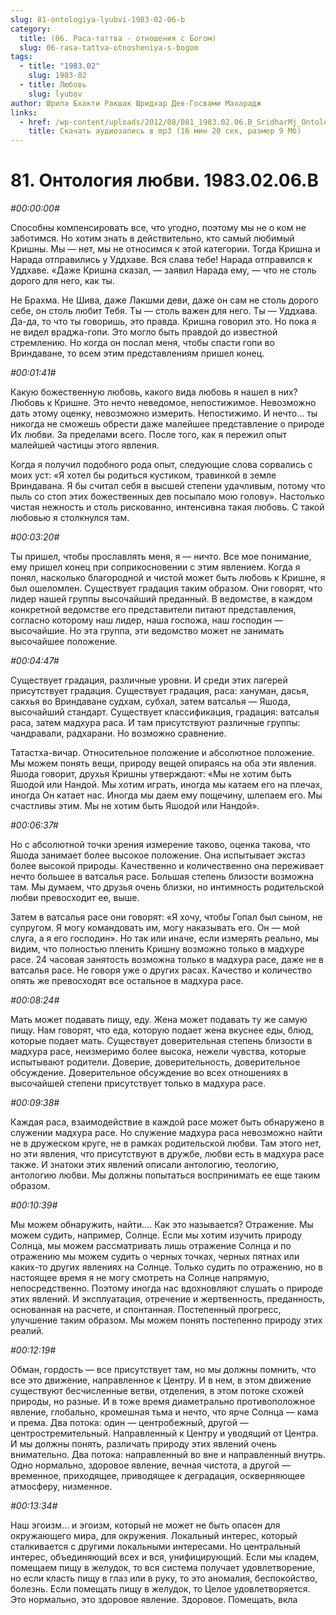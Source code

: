 ```yaml
---
slug: 81-ontologiya-lyubvi-1983-02-06-b
category:
  title: (06. Раса-таттва - отношения с Богом)
  slug: 06-rasa-tattva-otnosheniya-s-bogom
tags:
  - title: "1983.02"
    slug: 1983-02
  - title: Любовь
    slug: lyubov
author: Шрила Бхакти Ракшак Шридхар Дев-Госвами Махарадж
links:
  - href: /wp-content/uploads/2012/08/081_1983.02.06.B_SridharMj_Ontologiya_lubvi.mp3
    title: Скачать аудиозапись в mp3 (16 мин 20 сек, размер 9 Мб)
---
```


# 81. Онтология любви. 1983.02.06.B

*#00:00:00#*

Способны компенсировать все, что угодно, поэтому мы не о ком не заботимся. Но хотим знать в действительно, кто самый любимый Кришны. Мы — нет, мы не относимся к этой категории. Тогда Кришна и Нарада отправились у Уддхаве. Вся слава тебе! Нарада отправился к Уддхаве. «Даже Кришна сказал, — заявил Нарада ему, — что не столь дорого для него, как ты.

Не Брахма. Не Шива, даже Лакшми деви, даже он сам не столь дорого себе, он столь любит Тебя. Ты — столь важен для него. Ты — Уддхава. Да-да, то что ты говоришь, это правда. Кришна говорил это. Но пока я не видел враджа-гопи. Это могло быть правдой до известной стремлению. Но когда он послал меня, чтобы спасти гопи во Вриндаване, то всем этим представлениям пришел конец.

*#00:01:41#*

Какую божественную любовь, какого вида любовь я нашел в них? Любовь к Кришне. Это нечто неведомое, непостижимое. Невозможно дать этому оценку, невозможно измерить. Непостижимо. И нечто… ты никогда не сможешь обрести даже малейшее представление о природе Их любви. За пределами всего. После того, как я пережил опыт малейшей частицы этого явления.

Когда я получил подобного рода опыт, следующие слова сорвались с моих уст: «Я хотел бы родиться кустиком, травинкой в земле Вриндавана. Я бы считал себя в высшей степени удачливым, потому что пыль со стоп этих божественных дев посыпало мою голову». Настолько чистая нежность и столь рискованно, интенсивна такая любовь. С такой любовью я столкнулся там.

*#00:03:20#*

Ты пришел, чтобы прославлять меня, я — ничто. Все мое понимание, ему пришел конец при соприкосновении с этим явлением. Когда я понял, насколько благородной и чистой может быть любовь к Кришне, я был ошеломлен. Существует градация таким образом. Они говорят, что лидер нашей группы высочайший преданный. В ведомстве, в каждом конкретной ведомстве его представители питают представления, согласно которому наш лидер, наша госпожа, наш господин — высочайшие. Но эта группа, эти ведомство может не занимать высочайшее положение.

*#00:04:47#*

Существует градация, различные уровни. И среди этих лагерей присутствует градация. Существует градация, раса: хануман, дасья, сакхья во Вриндаване судхам, субхал, затем ватсалья — Яшода, высочайший стандарт. Существует классификация, градация: ватсалья раса, затем мадхура раса. И там присутствуют различные группы: чандравали, радхарани. Но возможно сравнение.

Татастха-вичар. Относительное положение и абсолютное положение. Мы можем понять вещи, природу вещей опираясь на оба эти явления. Яшода говорит, друхья Кришны утверждают: «Мы не хотим быть Яшодой или Нандой. Мы хотим играть, иногда мы катаем его на плечах, иногда Он катает нас. Иногда мы даем ему пощечину, шлепаем его. Мы счастливы этим. Мы не хотим быть Яшодой или Нандой».

*#00:06:37#*

Но с абсолютной точки зрения измерение таково, оценка такова, что Яшода занимает более высокое положение. Она испытывает экстаз более высокой природы. Качественно и количественно она переживает нечто большее в ватсалья расе. Большая степень близости возможна там. Мы думаем, что друзья очень близки, но интимность родительской любви превосходит ее, выше.

Затем в ватсалья расе они говорят: «Я хочу, чтобы Гопал был сыном, не супругом. Я могу командовать им, могу наказывать его. Он — мой слуга, а я его господин». Но так или иначе, если измерять реально, мы видим, что полностью пленить Кришну возможно только в мадхуре расе. 24 часовая занятость возможна только в мадхура расе, даже не в ватсалья расе. Не говоря уже о других расах. Качество и количество опять же превосходят все остальное в мадхура расе.

*#00:08:24#*

Мать может подавать пищу, еду. Жена может подавать ту же самую пищу. Нам говорят, что еда, которую подает жена вкуснее еды, блюд, которые подает мать. Существует доверительная степень близости в мадхура расе, неизмеримо более высока, нежели чувства, которые испытывают родители. Доверие, доверительность, доверительное обсуждение. Доверительное обсуждение во всех отношениях в высочайшей степени присутствует только в мадхура расе.

*#00:09:38#*

Каждая раса, взаимодействие в каждой расе может быть обнаружено в служении мадхура расе. Но служение мадхура раса невозможно найти не в дружеском круге, не в рамках родительской любви. Там этого нет, но эти явления, что присутствуют в дружбе, любви есть в мадхура расе также. И знатоки этих явлений описали антологию, теологию, антологию любви. Мы должны попытаться воспринимать ее еще таким образом.

*#00:10:39#*

Мы можем обнаружить, найти…. Как это называется? Отражение. Мы можем судить, например, Солнце. Если мы хотим изучить природу Солнца, мы можем рассматривать лишь отражение Солнца и по отражению мы можем судить о черных точках, черных пятнах или каких-то других явлениях на Солнце. Только судить по отражению, но в настоящее время я не могу смотреть на Солнце напрямую, непосредственно. Поэтому иногда нас вдохновляют слушать о природе этих явлений. И эксплуатация, отречение и жертвенность, преданность, основанная на расчете, и спонтанная. Постепенный прогресс, улучшение таким образом. Мы можем понять постепенно природу этих реалий.

*#00:12:19#*

Обман, гордость — все присутствует там, но мы должны помнить, что все это движение, направленное к Центру. И в нем, в этом движение существуют бесчисленные ветви, отделения, в этом потоке схожей природы, но разные. И в тоже время диаметрально противоположное явление, глобально, кромешная тьма и нечто, что ярче Солнца — кама и према. Два потока: один — центробежный, другой — центростремительный. Направленный к Центру и уводящий от Центра. И мы должны понять, различать природу этих явлений очень внимательно. Два потока: направленный во вне и направленный внутрь. Одно нормально, здоровое явление, вечная чистота, а другой — временное, приходящее, приводящее к деградация, оскверняющее атмосферу, низменное.

*#00:13:34#*

Наш эгоизм… и эгоизм, который не может не быть опасен для окружающего мира, для окружения. Локальный интерес, который сталкивается с другими локальными интересами. Но центральный интерес, объединяющий всех и вся, унифицирующий. Если мы кладем, помещаем пищу в желудок, то вся система получает удовлетворение, но если класть пищу в глаз или в руку, то это аномалия, беспокойство, болезнь. Если помещать пищу в желудок, то Целое удовлетворяется. Это нормально, это здоровое явление. Здоровое. Помещать, вкла

